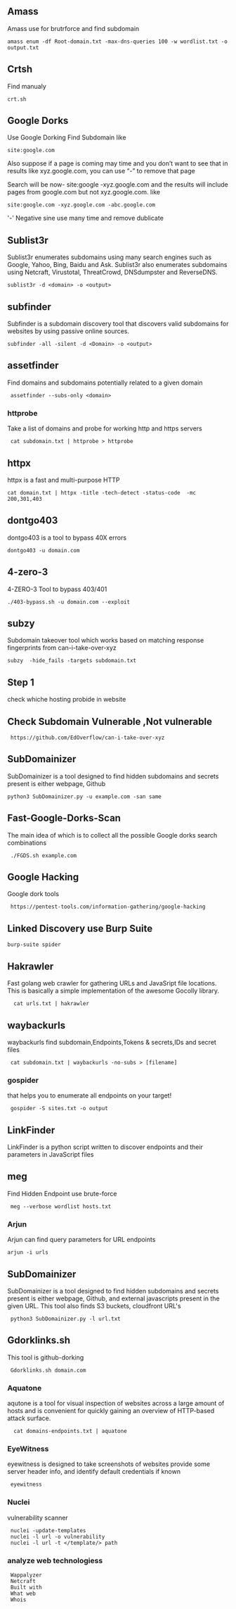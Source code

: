     
 ## Amass
 
  Amass use for brutrforce and find subdomain
  
    amass enum -df Root-domain.txt -max-dns-queries 100 -w wordlist.txt -o output.txt
    
 ## Crtsh
 
 Find manualy 
 
    crt.sh

## Google Dorks

Use Google Dorking Find Subdomain like 

    site:google.com 
   
 Also suppose if a page is coming may time and you don’t want to see that in results like xyz.google.com, you can use “-” to remove that page
 
 Search will be now- site:google -xyz.google.com and the results will include pages from google.com but not xyz.google.com. like 
 
    site:google.com -xyz.google.com -abc.google.com 
    
 '-' Negative sine use many time and remove dublicate


## Sublist3r
   Sublist3r enumerates subdomains using many search engines such as Google, Yahoo, Bing, Baidu and Ask.
   Sublist3r also enumerates subdomains using Netcraft, Virustotal, ThreatCrowd, DNSdumpster and ReverseDNS.
   
    sublist3r -d <domain> -o <output>
 
  ## subfinder
  Subfinder is a subdomain discovery tool that discovers valid subdomains for websites by using passive online sources.
  
    subfinder -all -silent -d <Domain> -o <output>
    
  ## assetfinder
  Find domains and subdomains potentially related to a given domain
  
     assetfinder --subs-only <domain>
   
  
 ### httprobe
  Take a list of domains and probe for working http and https servers
    
     cat subdomain.txt | httprobe > httprobe
 
 ## httpx 
 httpx is a fast and multi-purpose HTTP
 
    cat domain.txt | httpx -title -tech-detect -status-code  -mc 200,301,403
    
## dontgo403
dontgo403 is a tool to bypass 40X errors

    dontgo403 -u domain.com
    
 ## 4-zero-3
 4-ZERO-3 Tool to bypass 403/401
 
    ./403-bypass.sh -u domain.com --exploit
  
 ## subzy
 Subdomain takeover tool which works based on matching response fingerprints from can-i-take-over-xyz

    subzy  -hide_fails -targets subdomain.txt
    
 ## Step 1 
 check whiche hosting probide in website 
    
 ## Check Subdomain Vulnerable ,Not vulnerable
 
     https://github.com/EdOverflow/can-i-take-over-xyz
    
  ## SubDomainizer
  SubDomainizer is a tool designed to find hidden subdomains and secrets present is either webpage, Github
  
    python3 SubDomainizer.py -u example.com -san same 
    
 ## Fast-Google-Dorks-Scan
 The main idea of which is to collect all the possible Google dorks search combinations 
 
     ./FGDS.sh example.com
 
 ## Google Hacking 
 Google dork tools
 
     https://pentest-tools.com/information-gathering/google-hacking
 
    
 ## Linked Discovery use Burp Suite
    
    burp-suite spider
    
  ## Hakrawler
   Fast golang web crawler for gathering URLs and JavaSript file locations. 
   This is basically a simple implementation of the awesome Gocolly library.
    
      cat urls.txt | hakrawler
    
  ## waybackurls
   waybackurls find subdomain,Endpoints,Tokens & secrets,IDs and secret files
    
     cat subdomain.txt | waybackurls -no-subs > [filename]
    
   ### gospider
   that helps you to enumerate all endpoints on your target!
    
     gospider -S sites.txt -o output 
     
  ## LinkFinder 
  LinkFinder is a python script written to discover endpoints and their parameters in JavaScript files
    
      
      
   ## meg 
   Find Hidden Endpoint use brute-force
   
     meg --verbose wordlist hosts.txt 
     
  ### Arjun 
  Arjun can find query parameters for URL endpoints
  
    arjun -i urls
    
  ## SubDomainizer
  SubDomainizer is a tool designed to find hidden subdomains and secrets present is either webpage, Github, and external
  javascripts present in the given URL. This tool also finds S3 buckets, cloudfront URL's
  
     python3 SubDomainizer.py -l url.txt 
     
  ## Gdorklinks.sh
  This tool is github-dorking
  
     Gdorklinks.sh domain.com 
     
 ### Aquatone 
 aqutone is a tool for visual inspection of websites across a large amount of hosts and is convenient  for quickly gaining an overview of HTTP-based     attack surface.
   
      cat domains-endpoints.txt | aquatone  
   
  ### EyeWitness 
  eyewitness is designed to take screenshots of websites provide some server header info, and identify default credentials if known
  
     eyewitness
    
 ### Nuclei 
 vulnerability scanner
 
     nuclei -update-templates
     nuclei -l url -o vulnerability 
     nuclei -l url -t </template/> path
     
  ### analyze web technologiess 
  
     Wappalyzer
     Netcraft
     Built with
     What web
     Whois

